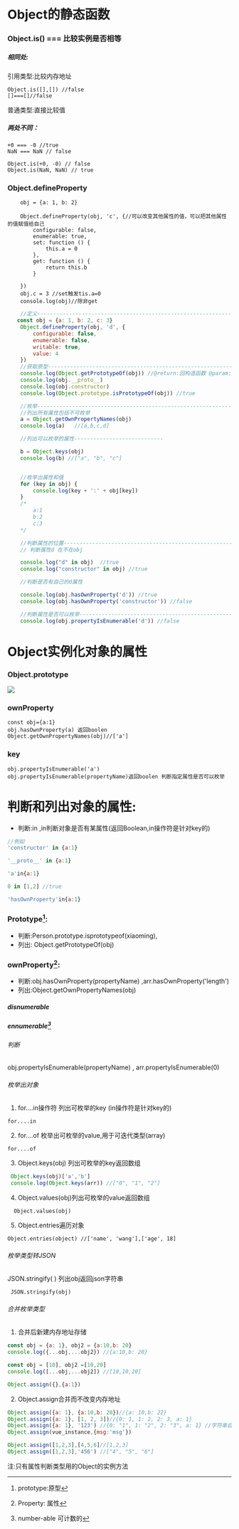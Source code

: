 [^1]: prototype:原型 
[^2]: Property: 属性
[^3]: number-able 可计数的

# Object的静态函数

### Object.is()  ===  比较实例是否相等

##### 相同处:

引用类型:比较内存地址

```
Object.is([],[]) //false
[]===[]//false
```

普通类型:直接比较值

##### 两处不同：

```
+0 === -0 //true
NaN === NaN // false

Object.is(+0, -0) // false
Object.is(NaN, NaN) // true
```

### Object.defineProperty

```
    obj = {a: 1, b: 2}

    Object.defineProperty(obj, 'c', {//可以改变其他属性的值，可以把其他属性的值赋值给自己
        configurable: false,
        enumerable: true,
        set: function () {
            this.a = 0
        },
        get: function () {
            return this.b
        }

    })
    obj.c = 3 //set触发tis.a=0
    console.log(obj)//除非get
```

```js
    //定义-------------------------------------------------------------------------------------
   const obj = {a: 1, b: 2, c: 3}
    Object.defineProperty(obj, 'd', {
        configurable: false,
        enumerable: false,
        writable: true,
        value: 4
    })
    //获取原型--------------------------------------------------------------------------------------
    console.log(Object.getPrototypeOf(obj)) //@return:回构造函数 @param:任意实例化对象
    console.log(obj.__proto__)
    console.log(obj.constructor)
    console.log(Object.prototype.isPrototypeOf(obj)) //true

    //枚举------------------------------------------------------------------------------------------------
    //列出所有属性包括不可枚举
    a = Object.getOwnPropertyNames(obj)
    console.log(a)   //[a,b,c,d]

    //列出可以枚举的属性----------------------------

    b = Object.keys(obj)
    console.log(b) //["a", "b", "c"]


    //枚举出属性和值
    for (key in obj) {
        console.log(key + ':' + obj[key])
    }
    /*
        a:1
        b:2
        c:3
    */

    //判断属性的位置----------------------------------------------------------------------------------
    // 判断属性d 在不在obj

    console.log("d" in obj)  //true
    console.log("constructor" in obj) //true

    //判断是否有自己的d属性

    console.log(obj.hasOwnProperty('d')) //true
    console.log(obj.hasOwnProperty('constructor')) //false

    //判断属性是否可以枚举-----------------------------------------------------------------------------
    console.log(obj.propertyIsEnumerable('d')) //false

```



# Object实例化对象的属性

### Object.prototype

![](img/object.prototype.png)

### ownProperty

```
const obj={a:1}
obj.hasOwnProperty(a) 返回boolen 
Object.getOwnPropertyNames(obj)//['a']
```

### key

```
obj.propertyIsEnumerable('a')
obj.propertyIsEnumerable(propertyName)返回boolen 判断指定属性是否可以枚举
```

# 判断和列出对象的属性:

 * 判断:in ,in判断对象是否有某属性(返回Boolean,in操作符是针对key的)

 ```javascript
 //例如
 'constructor' in {a:1}
 
 '__proto__' in {a:1}
 
 'a'in{a:1}
 
 0 in [1,2] //true
 
 'hasOwnProperty'in{a:1}
 ```

###  __Prototype[^1]:__

 * 判断:Person.prototype.isprototypeof(xiaoming),
 * 列出: Object.getPrototypeOf(obj)

###  __ownProperty[^2]:__ 

 * 判断:obj.hasOwnProperty(propertyName) ,arr.hasOwnProperty('length')
* 列出:Object.getOwnPropertyNames(obj)

##### disnumerable

#####  ennumerable[^3]

###### 判断

obj.propertyIsEnumerable(propertyName) ,
arr.propertyIsEnumerable(0)

###### 枚举出对象

1. for....in操作符 列出可枚举的key (in操作符是针对key的)

```
for....in
```

2. for....of 枚举出可枚举的value,用于可迭代类型(array)

```
for....of
```

3.   Object.keys(obj) 列出可枚举的key返回数组

````js
 Object.keys(obj)['a','b']
 console.log(Object.keys(arr)) //["0", "1", "2"]
````

4. Object.values(obj)列出可枚举的value返回数组

```
  Object.values(obj)
```

5. Object.entries遍历对象

```
Object.entries(object) //['name', 'wang'],['age', 18]
```

###### 枚举类型转JSON

  JSON.stringify( )   列出obj返回json字符串

     JSON.stringify(obj) 
###### 合并枚举类型

  1. 合并后新建内存地址存储

  ```js
  const obj = {a: 1}, obj2 = {a:10,b: 20}
  console.log({...obj,...obj2}) //{a:10,b: 20}
  ```

  ```js
  const obj = [10], obj2 =[10,20]
  console.log([...obj,...obj2]) //[10,10,20]
  ```
  ```js
  Object.assign({},{a:1})
  ```

  2. Object.assign合并而不改变内存地址

  ```js
  Object.assign({a: 1}, {a:10,b: 20})//{a: 10,b: 22}
  Object.assign({a: 1}, [1, 2, 3])//{0: 1, 1: 2, 2: 3, a: 1}
  Object.assign({a: 1}, '123') //{0: "1", 1: "2", 2: "3", a: 1} //字符串自动封装对象了
  Object.assign(vue_instance,{msg:'msg'})
  ```

  ```js
  Object.assign([1,2,3],[4,5,6]//[1,2,3]
  Object.assign([1,2,3],'456') //["4", "5", "6"]
  ```

  

注:只有属性判断类型用的Object的实例方法